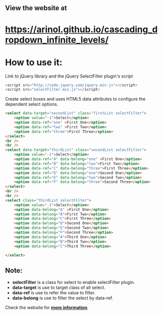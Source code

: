## View the website at
# https://arinol.github.io/cascading_dropdown_infinite_levels/

# How to use it:

Link to jQuery library and the jQuery SelectFilter plugin's script
```javascript
<script src="http://code.jquery.com/jquery.min.js"></script>
<script src="selectFilter.min.js"></script>
```
Create select boxes and uses HTML5 data attributes to configure the dependent select options.
```html
<select data-target="secondList" class="firstList selectFilter">
	<option value="-1">Select</option>
	<option data-ref="one" >First One</option>
	<option data-ref="two" >First Two</option>
	<option data-ref="three">First Three</option>
</select>
<br />
<br />
<select data-target="thirdList" class="secondList selectFilter">
	<option value="-1">Select</option>
	<option data-ref="A" data-belong="one" >First One</option>
	<option data-ref="B" data-belong="two">First Two</option>
	<option data-ref="C" data-belong="three">First Three</option>
	<option data-ref="D" data-belong="one">Second One</option>
	<option data-ref="E" data-belong="two">Second Two</option>
	<option data-ref="F" data-belong="three">Second Three</option>
</select>
<br />
<br />
<select class="thirdList selectFilter">
	<option value="-1">Select</option>
	<option data-belong="A" >First One</option>
	<option data-belong="B">First Two</option>
	<option data-belong="C">First Three</option>
	<option data-belong="D">Second One</option>
	<option data-belong="E">Second Two</option>
	<option data-belong="F">Second Three</option>
	<option data-belong="A">Third One</option>
	<option data-belong="B">Third Two</option>
	<option data-belong="C">Third Three</option>

</select>
```
## Note:
- **selectFilter** is a class for select to enable selectFilter plugin.
- **data-target** is use to target class of all select.
- **data-ref** is use to refer the value to filter.
- **data-belong** is use to filter the select by data-ref.

Check the website for **[more information](http://www.tellmehow.co "more information")**.
